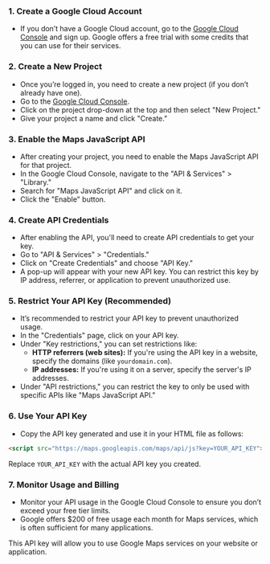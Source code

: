 ### 1. **Create a Google Cloud Account**
   - If you don’t have a Google Cloud account, go to the [Google Cloud Console](https://console.cloud.google.com/) and sign up. Google offers a free trial with some credits that you can use for their services.

### 2. **Create a New Project**
   - Once you’re logged in, you need to create a new project (if you don’t already have one).
   - Go to the [Google Cloud Console](https://console.cloud.google.com/).
   - Click on the project drop-down at the top and then select "New Project."
   - Give your project a name and click "Create."

### 3. **Enable the Maps JavaScript API**
   - After creating your project, you need to enable the Maps JavaScript API for that project.
   - In the Google Cloud Console, navigate to the "API & Services" > "Library."
   - Search for "Maps JavaScript API" and click on it.
   - Click the "Enable" button.

### 4. **Create API Credentials**
   - After enabling the API, you'll need to create API credentials to get your key.
   - Go to "API & Services" > "Credentials."
   - Click on "Create Credentials" and choose "API Key."
   - A pop-up will appear with your new API key. You can restrict this key by IP address, referrer, or application to prevent unauthorized use.

### 5. **Restrict Your API Key (Recommended)**
   - It’s recommended to restrict your API key to prevent unauthorized usage.
   - In the "Credentials" page, click on your API key.
   - Under "Key restrictions," you can set restrictions like:
     - **HTTP referrers (web sites):** If you're using the API key in a website, specify the domains (like `yourdomain.com`).
     - **IP addresses:** If you're using it on a server, specify the server's IP addresses.
   - Under "API restrictions," you can restrict the key to only be used with specific APIs like "Maps JavaScript API."

### 6. **Use Your API Key**
   - Copy the API key generated and use it in your HTML file as follows:

```html
<script src="https://maps.googleapis.com/maps/api/js?key=YOUR_API_KEY"></script>
```

Replace `YOUR_API_KEY` with the actual API key you created.

### 7. **Monitor Usage and Billing**
   - Monitor your API usage in the Google Cloud Console to ensure you don’t exceed your free tier limits.
   - Google offers $200 of free usage each month for Maps services, which is often sufficient for many applications.

This API key will allow you to use Google Maps services on your website or application.
